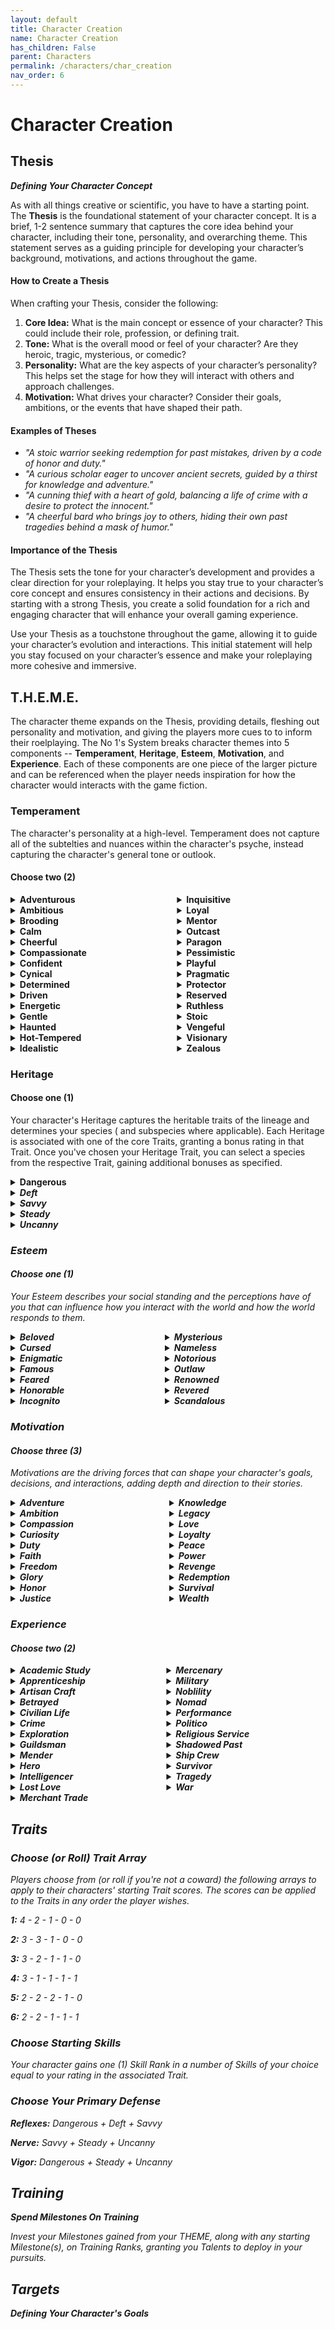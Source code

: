 ```yaml
---
layout: default
title: Character Creation
name: Character Creation
has_children: False
parent: Characters
permalink: /characters/char_creation
nav_order: 6
---
```


# Character Creation

## Thesis
***Defining Your Character Concept***

As with all things creative or scientific, you have to have a starting point. The **Thesis** is the foundational statement of your character concept. It is a brief, 1-2 sentence summary that captures the core idea behind your character, including their tone, personality, and overarching theme. This statement serves as a guiding principle for developing your character’s background, motivations, and actions throughout the game.

#### How to Create a Thesis

When crafting your Thesis, consider the following:

1. **Core Idea:** What is the main concept or essence of your character? This could include their role, profession, or defining trait.
2. **Tone:** What is the overall mood or feel of your character? Are they heroic, tragic, mysterious, or comedic?
3. **Personality:** What are the key aspects of your character’s personality? This helps set the stage for how they will interact with others and approach challenges.
4. **Motivation:** What drives your character? Consider their goals, ambitions, or the events that have shaped their path.

#### Examples of Theses

- *"A stoic warrior seeking redemption for past mistakes, driven by a code of honor and duty."*
- *"A curious scholar eager to uncover ancient secrets, guided by a thirst for knowledge and adventure."*
- *"A cunning thief with a heart of gold, balancing a life of crime with a desire to protect the innocent."*
- *"A cheerful bard who brings joy to others, hiding their own past tragedies behind a mask of humor."*

#### Importance of the Thesis

The Thesis sets the tone for your character’s development and provides a clear direction for your roleplaying. It helps you stay true to your character’s core concept and ensures consistency in their actions and decisions. By starting with a strong Thesis, you create a solid foundation for a rich and engaging character that will enhance your overall gaming experience.

Use your Thesis as a touchstone throughout the game, allowing it to guide your character’s evolution and interactions. This initial statement will help you stay focused on your character’s essence and make your roleplaying more cohesive and immersive.

## T.H.E.M.E.

The character theme expands on the Thesis, providing details, fleshing out personality and motivation, and giving the players more cues to to inform their roelplaying.  The No 1's System breaks character themes into 5 components -- **Temperament**, **Heritage**, **Esteem**, **Motivation**, and **Experience**.  Each of these components are one piece of the larger picture and can be referenced when the player needs inspiration for how the character would interacts with the game fiction.

### Temperament
The character's personality at a high-level.  Temperament does not capture all of the subtelties and nuances within the character's psyche, instead capturing the character's general tone or outlook.

#### Choose two (2)

<div class='row'>
<div class='column'>

<details>
<summary>
<strong>Adventurous</strong>
</summary>
<p>You crave excitement and new experiences, always seeking out the next adventure. Your adventurous spirit makes you bold and courageous, but it can also lead you into risky situations or make you restless.</p>
</details>

<details>
<summary>
<strong>Ambitious</strong>
</summary>
<p>You have a strong desire to succeed and achieve greatness. Your ambition drives you to constantly strive for improvement and excellence, but it can also lead to ruthless behavior or burnout.</p>
</details>

<details>
<summary>
<strong>Brooding</strong>
</summary>
<p>You are introspective and often lost in thought, with a tendency to focus on the darker aspects of life. Your brooding nature gives you depth and insight, but it can also make you seem moody or pessimistic.</p>
</details>

<details>
<summary>
<strong>Calm</strong>
</summary>
<p>You maintain a serene and composed demeanor, even in the face of adversity. Your calmness helps you think clearly and make rational decisions, earning you the trust and respect of others. However, your detachment can sometimes make you seem aloof or indifferent.</p>
</details>

<details>
<summary>
<strong>Cheerful</strong>
</summary>
<p>You have an optimistic and sunny disposition, always looking for the bright side of any situation. Your cheerfulness lifts the spirits of those around you, but some might find your relentless positivity naive or unrealistic.</p>
</details>

<details>
<summary>
<strong>Compassionate</strong>
</summary>
<p>You are deeply empathetic and caring, always seeking to help and support others. Your compassion makes you a beloved figure, but it can also lead you to neglect your own needs or be taken advantage of by others.</p>
</details>

<details>
<summary>
<strong>Confident</strong>
</summary>
<p>You have a strong belief in your abilities and judgments, always carrying yourself with assurance. Your confidence inspires others and helps you take decisive action, but it can also come off as arrogance.</p>
</details>

<details>
<summary>
<strong>Cynical</strong>
</summary>
<p>You have a skeptical and distrustful view of the world, always questioning others' motives. Your cynicism makes you shrewd and hard to deceive, but it can also make you seem jaded or negative.
Having seen the darker side of life, you no longer believe in the inherent goodness of people or institutions. Your cynicism makes you skeptical of others' motives and cautious in your actions. You rely on your sharp wit and keen perception to navigate through deceit and corruption.</p>
</details>

<details>
<summary>
<strong>Determined</strong>
</summary>
<p>You are resolute and unwavering in your goals, never giving up until you achieve what you set out to do. Your determination is inspiring, but your single-mindedness can sometimes make you inflexible or stubborn.</p>
</details>

<details>
<summary>
<strong>Driven</strong>
</summary>
<p>There is a particular goal or ambition that drives you relentlessly. Whether it's becoming the best at your craft, uncovering a great truth, or achieving power, this drive defines your actions. It gives you purpose and direction, but can also lead to obsession and burnout.</p>
</details>

<details>
<summary>
<strong>Energetic</strong>
</summary>
<p>You are full of life and vitality, always ready to take action and tackle challenges head-on. Your enthusiasm and drive inspire those around you, but your high energy can sometimes come off as impulsive or overwhelming.</p>
</details>

<details>
<summary>
<strong>Gentle</strong>
</summary>
<p>You are kind-hearted and mild-mannered, always treating others with kindness and respect. Your gentle nature makes you a calming presence, but it can also make you seem weak or easily taken advantage of.</p>
</details>

<details>
<summary>
<strong>Haunted</strong>
</summary>
<p>You are haunted by a past mistake that led to the suffering or death of innocents. This ghost from your past drives you to seek redemption, striving to right the wrongs and protect the innocent at all costs, even if it means putting yourself in harm's way.</p>
</details>

<details>
<summary>
<strong>Hot-Tempered</strong>
</summary>
<p>You are quick to anger and have a fiery personality. Your passion and intensity can be motivating and compelling, but your temper can lead to conflicts and rash decisions.</p>
</details>

<details>
<summary>
<strong>Idealistic</strong>
</summary>
<p>You hold an unwavering belief in a set of ideals or a vision for a better world. This idealism drives you to make sacrifices and take risks to bring about positive change, but it can also make you inflexible or disappointed by reality. While some see you as a beacon of hope, others might view you as naive or impractical.</p>
</details>

</div>
<div class='column'>

<details>
<summary>
<strong>Inquisitive</strong>
</summary>
<p>You are naturally curious and always seeking to learn more about the world around you. Your inquisitive nature drives you to explore and discover, but it can also make you nosy or distractible.</p>
</details>

<details>
<summary>
<strong>Loyal</strong>
</summary>
<p>You are fiercely devoted to your friends, family, and causes. Your loyalty makes you a trusted ally and dependable companion, but it can also blind you to others' faults or make you inflexible.</p>
</details>

<details>
<summary>
<strong>Mentor</strong>
</summary>
<p>You have a wealth of knowledge and experience, and you feel a strong duty to pass it on to others. This mentor role shapes your interactions, as you seek to guide and teach those around you. You are patient and wise, but can sometimes come across as overbearing or controlling.</p>
</details>

<details>
<summary>
<strong>Outcast</strong>
</summary>
<p>For reasons beyond your control, you were cast out from your community or family. This experience has made you resilient and self-reliant, but also wary of forming close ties. You constantly seek to prove your worth and find a place where you truly belong.</p>
</details>

<details>
<summary>
<strong>Paragon</strong>
</summary>
<p>You strive to live by a strict code of ethics or morality, seeking to be an exemplar of virtue. This pursuit of perfection influences your every decision and action. While others admire your integrity, they may also find you rigid or uncompromising.</p>
</details>

<details>
<summary>
<strong>Pessimistic</strong>
</summary>
<p>You tend to expect the worst and prepare for negative outcomes. Your pessimism makes you cautious and prepared for adversity, but it can also dampen morale and make you seem defeatist.</p>
</details>

<details>
<summary>
<strong>Playful</strong>
</summary>
<p>You have a lighthearted and mischievous nature, always looking for fun and humor in life. Your playful attitude makes you charming and entertaining, but some might find you frivolous or unreliable.</p>
</details>

<details>
<summary>
<strong>Pragmatic</strong>
</summary>
<p>You have a practical and realistic approach to life, always looking for the most efficient solutions. Your pragmatism makes you reliable and effective, but it can also make you seem cold or unfeeling.</p>
</details>

<details>
<summary>
<strong>Protector</strong>
</summary>
<p>You have a strong instinct to protect those who are weaker or in need. This protective nature often puts you in harm's way, as you are willing to sacrifice your own safety for the well-being of others. You are seen as a guardian and a champion by those you help.</p>
</details>

<details>
<summary>
<strong>Reserved</strong>
</summary>
<p>You are quiet and introspective, preferring to observe and reflect rather than speak out. Your reserved nature makes you a good listener and thoughtful companion, but it can also make you seem distant or unapproachable.</p>
</details>

<details>
<summary>
<strong>Ruthless</strong>
</summary>
<p>You hold fast to one basic rule: get the job done. You've been called cold, calculating, and brutal. Your reputation for ruthless efficiency makes your fellows wary of you. But when failure is not an option, leaders go to you first.</p>
</details>

<details>
<summary>
<strong>Stoic</strong>
</summary>
<p>You possess a steady and unflappable nature, enduring hardships without complaint. Your stoic attitude makes you a reliable figure in crises, but it can also make you seem distant or emotionally unavailable.</p>
</details>

<details>
<summary>
<strong>Vengeful</strong>
</summary>
<p>Someone or something wronged you deeply in the past, and now your life is driven by a desire for vengeance. This burning need for retribution influences your every decision, often leading you down dark and dangerous paths. You will not rest until justice, or your version of it, is served.</p>
</details>

<details>
<summary>
<strong>Visionary</strong>
</summary>
<p>You have a unique and far-reaching vision that sets you apart from others. This vision drives you to pursue goals that others might find impossible or impractical. Your innovative thinking and determination can lead to great achievements, but also to isolation and misunderstanding.</p>
</details>

<details>
<summary>
<strong>Zealous</strong>
</summary>
<p>You are fiercely devoted to a particular cause, religion, or ideology. This zealotry drives your actions and decisions, often leading you to extremes that others might shy away from. Your passion can inspire and rally others, but it can also make you inflexible and intolerant of differing views.</p>
</details>

</div>
</div>

### Heritage

#### Choose one (1)
Your character's Heritage captures the heritable traits of the lineage and determines your species ( and subspecies where applicable).  Each Heritage is associated with one of the core Traits, granting a bonus rating in that Trait.  Once you've chosen your Heritage Trait, you can select a species from the respective Trait, gaining additional bonuses as specified.

<details>
    <summary>
        <strong>Dangerous</strong>
    </summary>
    <p>Gain +1 rating in the <em>Dangerous</em> Trait, then choose a Species.</p>
    <p><em><strong>Species:</strong></em>
        <div style="background-color: #37344f50; margin: 10px; padding: 5px;">
            <strong>Aviar <em>(Birdfolk)</em> &mdash; </strong>
            <br><em>You are known for your keen vision, agility, and aerial prowess. Your people serve as messengers, scouts, and aerial warriors.  Aviar communities are found in high places, such as mountains and tall trees, maintaining a strong connection to the sky and nature.</em></p>
            <p>Gain +1 Skill Rank in Perceive.  You gain the ability to *Fly* keyword.</p>
        </div>
        <div style="background-color: #37344f50; margin: 10px; padding: 5px;">
            <strong>Devilspawn &mdash; </strong>
            <br><em>Generations of persecution have left your people scattered and few.  Most people distrust your infernal heritage. Gnomes and dwarves might greet you with violence.</em></p>
            <p><strong>Choose one (1):</strong> Gain +1 Skill Rank in Bellor, Deceive, Destroy, Inferno, Lead, Mori, or Persuade.</p>
        </div>
        <div style="background-color: #37344f50; margin: 10px; padding: 5px;">
            <strong>Dwarf &mdash; </strong>
            <p><em>You seek the glory and fortune stolen from your forebearers.  Many will assume your motives are only for profit.  Humans will expect you are looking for a fight.</em></p>
            <p><strong>Choose one (1):</strong> Gain +1 Skill Rank in Caft, Endure, History, Insight, Grapple, or Strike.</p>
        </div>
        <div style="background-color: #37344f50; margin: 10px; padding: 5px;">
            <strong>Elf &mdash; </strong>
            <p><em>You travel across lands previously ruled by your race’s once great empire, now shattered by civil war.  You will often be denigrated as slaver and warmonger by other folk.</em></p>
            <br><em>Dangerous Subspecies</em>:
            <div style='background-color: #2d2a3b50;'>
                <strong>Sereg-ar <em>(Blood Elf)</em></strong>
                <br><em>Blood Elves, or Sereg-ar, commune with ancient spirits, practice forbidden blood rites, and are rumored to revel in savaging of other mortalkin.  They mostly dwell now in arcane fortresses deep in the jungles of Xos.</em>
                <p><strong>Choose one (1):</strong> Gain +1 Skill Rank in Cosmology, Sangui, Shoot, Stealth, Strike, Survival, Tumble, or Plaga.</p>
            </div>
            <div height=3px></div>
            <div style='background-color: #2d2a3b50;'>
                <strong>Irun-ar <em>(Dune Elf)</em></strong>
                <br><em>Dune Elves, the Irun-ar, possess an unmatched endurance and adaptability in harsh desert environments and use sand, wind and fire to their advantage.  Those Irun-ar still loyal to elven nobility serve Pharaoh Anok Sabé of Kemreit, who rules over the desert kingdom eternally.</em><>
                <p><strong>Choose one (1):</strong> Gain +1 Skill Rank in Endure, Inferno, Martial Arts, Shoot, Strike, Survival, or Resist.</p>
            </div>
            <div height=3px></div>
            <div style='background-color: #2d2a3b50;'>
                <strong>Ithindi <em>(Grey Elf)</em></strong>
                <br><em>Grey Elves, the Ithindi, are unparalleled in combat among the elves.  They served as the elven empire’s right hand for generations and revel in the throes of martial conflict.  Disavowing the empire, the Ithindi serve as sellswords across Aerdth and often seek battle against other elves.</em</p>
                <p><strong>Choose one (1):</strong> Gain +1 Skill Rank in Exert, Intimidate, Shoot, Stealth, Strike, or Tactics.</em></p>
            </div>
            <div height=3px></div>
            <div style='background-color: #2d2a3b50;'>
                <strong>Hravani <em>(Wild Elf)</em></strong>
                <br><em>Hravani, known as Wild Elves, are fierce and unconquerable, attuned with the untamed spirits of the wilderness. They are brutal protectors of the habitats they call home and embrace the primal aspects of life.</em></p>
                <p><strong>Choose one (1):</strong> Gain +1 Skill Rank in Exert, Intimidate, Shoot, Stealth, Strike, Survival, or Perceive.</p>
            </div>
        </div>
        <div style="background-color: #37344f50; margin: 10px; padding: 5px;">
            <strong>Felinar <em>(Catfolk)</em> &mdash; </strong>
            <p><em>The Felinar are a proud and diverse species of cat-like humanoids, known for their agility, strength, and keen senses. They are divided into various subspecies, each with distinct characteristics and cultural traits.
            <br><em>Dangerous Subspecies</em>:
            <div style='background-color: #2d2a3b50;'>
                <strong>Leino</strong>
                <br><em>Lion men and women, known for their wisdom and warrior spirit.</em></p>
                <p><strong>Choose one (1):</strong> Gain +1 Skill Rank in Endure, Insight, Intimidate, Lead, Strike, or Tactics.</p>
            </div>
            <div height=3px></div>
            <div style='background-color: #2d2a3b50;'>
                <strong>Tigon</strong>
                <br><em>Tiger warriors and hunters, fierce and savage in battle.</em></p>
                <p><strong>Choose one (1):</strong> Gain +1 Skill Rank in Exert, Shoot, Stealth, Strike, Tactics, or Tumble.</p>
            </div>
        </div>
        <div style="background-color: #37344f50; margin: 10px; padding: 5px;">
            <strong>Human &mdash; </strong>
            <p><em>Your people are more versatile and adaptable than any other species.  Other folk look to you to combat the growing chaos, but the strength of the humans is faltering in this late age.
            <p>Gain +1 rating in one other Trait of your choice.</p>
        </div>
        <div style="background-color: #37344f50; margin: 10px; padding: 5px;">
            <strong>Jätti &mdash; </strong>
            <p><em>Towering over most other humanoid races, you possess the immense strength and resilience of your giant ancestors, coupled with the adaptability and ingenuity of your human heritage.
            <p><strong>Choose one (1):</strong> Gain +1 Skill Rank in Composure, Endure, Exert, Focus, Grapple, Strike, or Tellus.</p>
        </div>
        <div style="background-color: #37344f50; margin: 10px; padding: 5px;">
            <strong>Orc &mdash; </strong>
            <p><em>Your kind are fierce and resilient known for their strength, combat prowess, and tribal cultures. You value honor and bravery, often living in close-knit clans that emphasize warrior traditions and survival in harsh environments.
            <p><strong>Choose one (1):</strong> Gain +1 Skill Rank in Destroy, Exert, Grapple, Navigate, Strike, Survival, or Tactics.</p>
        </div>
        <div style="background-color: #37344f50; margin: 10px; padding: 5px;">
            <strong>Quarry-Breed <em>(Half-orc)</em>&mdash; </strong>
            <p><em>Bred by the Elves to be hunted for sport, your people are feared for their brutal nature.  Other species will avoid and not understand you.  Elves will despise you.
            <p>Gain +1 Skill Rank in Exert, Perceive, Strike, or Survival.  When you Strike a target in melee combat, add +1d4 Bonus Hits to the result set.</p>
        </div>
    </p>
</details>

<details>
    <summary>
        <strong>Deft</strong>
    </summary>
    <p>Gain +1 rating in the <em>Deft</em> Trait.</p>
        <p><em><strong>Species:</strong></em>
        <div style="background-color: #37344f50; margin: 10px; padding: 5px;">
            <strong>Dragonkin &mdash; </strong>
            <p><em>Fierce scaled creatures created by the ancient dragon tyrants.  You will be met with suspicion and hostility for your ancestor’s allegiance.</em></p>
            <p><strong>Choose one (1):</strong> Gain +1 Skill Rank in Bellor, Deceive, Destroy, Inferno, Lead, Mori, or Persuade.</p>
        </div>
        <div style="background-color: #37344f50; margin: 10px; padding: 5px;">
            <strong>Dwarf &mdash; </strong>
            <p><em>You seek the glory and fortune stolen from your forebearers.  Many will assume your motives are only for profit.  Humans will expect you are looking for a fight.</em></p>
            <p><strong>Choose one (1):</strong> Gain +1 Skill Rank in Caft, Endure, History, Insight, Grapple, or Strike.</p>
        </div>
        <div style="background-color: #37344f50; margin: 10px; padding: 5px;">
            <strong>Elf &mdash; </strong>
            <p><em>You travel across lands previously ruled by your race’s once great empire, now shattered by civil war.  You will often be denigrated as slaver and warmonger by other folk.</em></p>
            <br><em>Deft Subspecies</em>:
            <div style='background-color: #2d2a3b50;'>
                    <strong>Nhul-ar <em>(Dark Elf)</em></strong>
                <br><em>Dark Elves, the Nhul-ar, dwell in the shadows under the surface world, embracing the enigmatic nature of darkness. Skilled infiltrators and stealthy assassins, they value secrecy and autonomy, often seeking to protect their kind from the world above.
                    <p><strong>Choose one (1):</strong> Gain +1 Skill Rank in Deceive, Legerdemain, Mori, Nox, Shoot, Stealth, Strike, or Perceive.</p>
            </div>
            <div height=3px></div>
            <div style='background-color: #2d2a3b50;'>
                    <strong>Dwin-ar <em>(Frost Elf)</em></strong>
                <br><em>Frost Elves, or Dwin-ar, are spies and arcanists, acting historically as assassins and infiltrators for the elven empire.  Not seen in great numbers since before the Corruptor’s war, the Dwin-ari forged their frozen realm of Kor behind the impenetrable Hoarfrost Veil.
                    <p><strong>Choose one (1):</strong> Gain +1 Skill Rank in Deceive, Insight, Mori, Rime, Shoot, Stealth, or Strike.</p>
            </div>
            <div height=3px></div>
            <div style='background-color: #2d2a3b50;'>
                    <strong>Vallinde <em>(High Elf)</em></strong>
                <br><em>The Vallinde, also known as High Elves, are the noble and regal leaders of elven society. They excel in  harnessing the power of light and celestial energies. With a deep reverence for their ancient heritage, they hold the mantle of leadership and wisdom, guiding the other subraces in times of need.
                    <p><strong>Choose one (1):</strong> Gain +1 Skill Rank in Aether, Composure, Cosmology, History, Insight, Intuit, Lead, Lux, Ordi, Persuade, Shoot, Strike, or Tactics.</p>
            </div>
            <div height=3px></div>
            <div style='background-color: #2d2a3b50;'>
                    <strong>Ranor <em>(Moon Elf)</em></strong>
                <br><em>Moon Elves, the Ranor, hold mastery over the Nights Form, gaining power from hidden lore and mysteries of the encroaching night.  With an affinity for magic and mysticism, they are skilled enchanters and guardians of ancient moonlit secrets. Their elegant beauty and enchanting aura make them renowned diplomats and scholars.
                    <p><strong>Choose one (1):</strong> Gain +1 Skill Rank in Aether, Bellor, Composure, Cosmology, Craft, Deceive, Insight, Lead, Lux, Research, Shoot, Strike, or Tactics.</p>
            </div>
            <div height=3px></div>
            <div style='background-color: #2d2a3b50;'>
                    <strong>Vey-ar <em>(Sea Elf)</em></strong>
                <br><em>Sea Elves, the Vey-ar, hare gifted with the ability to breathe underwater and command the tides. They are skilled navigators and explorers of the vast oceans, though most of their number were lost searching for uncharted shores beyond the horizons of Aerdth.
                    <p><strong>Choose one (1):</strong> Gain +1 Skill Rank in Exert, History, Navigate, Operate, Strike, Survival, Tactics, or Torrent.</p>
            </div>
            <div height=3px></div>
            <div style='background-color: #2d2a3b50;'>
                    <strong>Telun-ar <em>(Sky Elf)</em></strong>
                <p>Sky Elves, or Telun-ar, are agile and graceful beings, riding the winds and navigating the skies with ease. Their connection to the air makes them skilled aerial warriors and explorers of the boundless sky.  They are mostly extinct in the modern age, having died in the conquest of Kviol and the quest to extinguish the Flame of Affliction.
                    <p><strong>Choose one (1):</strong> Gain +1 Skill Rank in Bellor, Insight, Operate, Ordi, Perceive, Shoot, Stealth, Strike, Squall, Survival, or Tempest.</p>
            </div>
            <div height=3px></div>
            <div style='background-color: #2d2a3b50;'>
                    <strong>Erynor <em>(Wood Elf)</em></strong>
                <br><em>Erynor, the Wood Elves, are deeply attuned to the natural world. They live harmoniously within lush woodlands, where their keen senses and agility make them exceptional hunters and guardians of nature. Their bond with the wilderness is strong, and they revere the spirits of the forest.
                    <p><strong>Choose one (1):</strong> Gain +1 Skill Rank in Intimidate, Perceive, Phylla, Shoot, Stealth, Strike, Survival, Tellus, or Tumble.</p>
            </div>
        </div>
        <div style="background-color: #37344f50; margin: 10px; padding: 5px;">
            <strong>Felinar <em>(Catfolk)</em> &mdash; </strong>
            <p><em>The Felinar are a proud and diverse species of cat-like humanoids, known for their agility, strength, and keen senses. They are divided into various subspecies, each with distinct characteristics and cultural traits.</em></p>
            <br><em>Dangerous Subspecies</em>:
            <div style='background-color: #2d2a3b50;'>
                        <strong>Tigon</strong>
                        <br><em>Tiger warriors and hunters, fierce and savage in battle.</em></p>
                        <p><strong>Choose one (1):</strong> Gain +1 Skill Rank in Exert, Shoot, Stealth, Strike, Tactics, or Tumble.</p>
            </div>
            <div height=3px></div>
            <div style='background-color: #2d2a3b50;'>
                        <strong>Lynari</strong>
                        <br><em>A mix of puma, panther, jaguar, and leopard traits, agile and stealthy.</em></p>
                        <p><strong>Choose one (1):</strong> Gain +1 Skill Rank in Deceive, Legerdemain, Martial Arts, Perceive, Shoot, Stealth, Strike, Throw, or Tumble.</p>
            </div>
        </div>
        <div style="background-color: #37344f50; margin: 10px; padding: 5px;">
            <strong>Goblin &mdash; </strong>
            <p><em>Known for you ingenuity and resourcefulness, Goblins excel in tinkering and trade, and often more ilicit activities.</em></p>
            <p><strong>Choose one (1):</strong> Gain +1 Skill Rank in Craft, Deceive, Implements, Legerdemain, Shoot, or Stealth.</p>
        </div>
        <div style="background-color: #37344f50; margin: 10px; padding: 5px;">
            <strong>Gnome &mdash; </strong>
            <p><em>A history of near extinction has nurtured a desire to live life to the fullest.  Your curiosity and daring nature often make other folk wary of your motives.</em></p>
            <p><strong>Choose one (1):</strong> Gain +1 Skill Rank in Analyze, Cosmology, Craft, Implements, Legerdemain, Mentis, Research, or Shoot.</p>
        </div>
        <div style="background-color: #37344f50; margin: 10px; padding: 5px;">
            <strong>Half-elf &mdash; </strong>
            <p><em>You are the offspring of elves and humans, living in the margins of both societies.  You possess a unique blend of traits from both parent races, often inheriting the grace and longevity of elves combined with the resilience and versatility of humans.  Humans will assume you are an elf spy, while elves will think of you as a bastard.</em></p>
            <p><strong>Choose one (1):</strong> Gain +1 Skill Rank in Current Events, Focus, Perceive, Persuade, Shoot, Stealth, Strike, Tactics, or Tumble.</p>
        </div>
        <div style="background-color: #37344f50; margin: 10px; padding: 5px;">
            <strong>Human &mdash; </strong>
            <p><em>Your people are more versatile and adaptable than any other species.  Other folk look to you to combat the growing chaos, but the strength of the humans is faltering in this late age.
            <p>Gain +1 rating in one other Trait of your choice.</p>
        </div>
        <div style="background-color: #37344f50; margin: 10px; padding: 5px;">
            <strong>Halfling &mdash; </strong>
            <p><em>You are stout hearted and jovial.  Most people do not take as seriously as you might deserve, and sometimes that works out in your favor.</em></p>
        </div>
        <div style="background-color: #37344f50; margin: 10px; padding: 5px;">
            <strong>Skiv <em>(Ratfolk)</em> &mdash; </strong>
            <p><em>You are cunning and resourceful, known for your ability to thrive in any environment.  Your kind make excellent spies, thieves, and survivalists.</em></p>
            <p><strong>Choose one (1):</strong> Gain +1 Skill Rank in Deceive, Legerdemain, Luck, Perceive, Plaga, or Stealth.</p>
        </div>
    </p>
</details>

<details>
    <summary>
        <strong>Savvy</strong>
    </summary>
    <p>Gain +1 rating in the <em>Savvy</em> Trait.</p>
    <p><em><strong>Species:</strong></em>
        <div style="background-color: #37344f50; margin: 10px; padding: 5px;">
            <strong>Aviar <em>(Birdfolk)</em> &mdash; </strong>
            <p><em>You are known for your keen vision, agility, and aerial prowess. Your people serve as messengers, scouts, and aerial warriors.  Aviar communities are found in high places, such as mountains and tall trees, maintaining a strong connection to the sky and nature.</em></p>
            <p>Gain +1 Skill Rank in Perceive.  You gain the ability to *Fly*, which allows you to Shift to Move Out of Your Current Zone vertically.</p>
        </div>
        <div style="background-color: #37344f50; margin: 10px; padding: 5px;">
            <strong>Devilspawn &mdash; </strong>
            <p><em>Generations of persecution have left your people scattered and few.  Most people distrust your infernal heritage. Gnomes and dwarves might greet you with violence.</em></p>
            <p><strong>Choose one (1):</strong> Gain +1 Skill Rank in Bellor, Deceive, Destroy, Inferno, Lead, Mori, or Persuade.</p>
        </div>
        <div style="background-color: #37344f50; margin: 10px; padding: 5px;">
            <strong>Dwarf &mdash; </strong>
            <p><em>You seek the glory and fortune stolen from your forebearers.  Many will assume your motives are only for profit.  Humans will expect you are looking for a fight.</em></p>
            <p><strong>Choose one (1):</strong> Gain +1 Skill Rank in Caft, Endure, History, Insight, Grapple, or Strike.</p>
        </div>
        <div style="background-color: #37344f50; margin: 10px; padding: 5px;">
            <strong>Elf &mdash; </strong>
            <p><em>You travel across lands previously ruled by your race’s once great empire, now shattered by civil war.  You will often be denigrated as slaver and warmonger by other folk.</em></p>
            <br><em>Savvy Subspecies</em>:
            <div style='background-color: #2d2a3b50;'>
                    <strong>Nhul-ar <em>(Dark Elf)</em></strong>
                <br><em>Dark Elves, the Nhul-ar, dwell in the shadows under the surface world, embracing the enigmatic nature of darkness. Skilled infiltrators and stealthy assassins, they value secrecy and autonomy, often seeking to protect their kind from the world above.
                    <p><strong>Choose one (1):</strong> Gain +1 Skill Rank in Deceive, Legerdemain, Mori, Nox, Shoot, Stealth, Strike, or Perceive.</p>
            </div>
            <div height=3px></div>
            <div style='background-color: #2d2a3b50;'>
                    <strong>Dwin-ar <em>(Frost Elf)</em></strong>
                <br><em>Frost Elves, or Dwin-ar, are spies and arcanists, acting historically as assassins and infiltrators for the elven empire.  Not seen in great numbers since before the Corruptor’s war, the Dwin-ari forged their frozen realm of Kor behind the impenetrable Hoarfrost Veil.
                    <p><strong>Choose one (1):</strong> Gain +1 Skill Rank in Deceive, Insight, Mori, Rime, Shoot, Stealth, or Strike.</p>
            </div>
            <div height=3px></div>
            <div style='background-color: #2d2a3b50;'>
                    <strong>Vallinde <em>(High Elf)</em></strong>
                <br><em>The Vallinde, also known as High Elves, are the noble and regal leaders of elven society. They excel in mastery of Dawns and Stars, harnessing the power of light and celestial energies. With a deep reverence for their ancient heritage, they hold the mantle of leadership and wisdom, guiding the other subraces in times of need.
                    <p><strong>Choose one (1):</strong> Gain +1 Skill Rank in Aether, Composure, Cosmology, History, Insight, Intuit, Lead, Lux, Ordi, Persuade, Shoot, Strike, or Tactics.</p>
            </div>
            <div height=3px></div>
            <div style='background-color: #2d2a3b50;'>
                    <strong>Ranor <em>(Moon Elf)</em></strong>
                <br><em>Moon Elves, the Ranor, gain power from hidden lore and mysteries of the encroaching night.  With an affinity for magic and mysticism, they are skilled enchanters and guardians of ancient moonlit secrets. Their elegant beauty and enchanting aura make them renowned diplomats and scholars.
                    <p><strong>Choose one (1):</strong> Gain +1 Skill Rank in Aether, Bellor, Composure, Cosmology, Craft, Deceive, Insight, Lead, Lux, Research, Shoot, Strike, or Tactics.</p>
            </div>
            <div height=3px></div>
            <div style='background-color: #2d2a3b50;'>
                    <strong>Oror <em>(Sun Elf)</em></strong>
                <br><em>Sun Elves, or Oror, are radiant beings adept at manipulating solar energies and have a profound connection to the light of Aedrth’s suns. Known for their intellectual pursuits and artistic finesse, they are keepers of ancient knowledge and custodians of their rich cultural heritage.
                    <p><strong>Choose one (1):</strong> Gain +1 Skill Rank in Bellor, Cosmology, Deceive, Destroy, Inferno, Lux, Lead, Perceive, or Persuade.</p>
            </div>
            <div height=3px></div>
            <div style='background-color: #2d2a3b50;'>
                    <strong>Ehelnor <em>(Star Elf)</em></strong>
                <br><em>Star Elves, the Ehelnor, possess an innate connection to the Cosm, using celestial energies to peer into the mysteries of distant stars. With a keen sense of destiny, they often serve as prophets, guiding their people with visions of the future.  They largely reside in the plane of Sideria and are rarely seen within the material plane of Aerdth.
                    <p><strong>Choose one (1):</strong> Gain +1 Skill Rank in Bellor, Deceive, Destroy, Inferno, Lead, Mori, or Persuade.</p>
            </div>
            <div height=3px></div>
            <div style='background-color: #2d2a3b50;'>
                    <strong>Telun-ar <em>(Sky Elf)</em></strong>
                <p>Sky Elves, or Telun-ar, are agile and graceful beings, riding the winds and navigating the skies with ease. Their connection to the air makes them skilled aerial warriors and explorers of the boundless sky.  They are mostly extinct in the modern age, having died in the conquest of Kviol and the quest to extinguish the Flame of Affliction.
                    <p><strong>Choose one (1):</strong> Gain +1 Skill Rank in Bellor, Insight, Operate, Ordi, Perceive, Shoot, Stealth, Strike, Squall, Survival, or Tempest.</p>
            </div>
        </div>
        <div style="background-color: #37344f50; margin: 10px; padding: 5px;">
            <strong>Goblin &mdash; </strong>
            <p><em>Known for you ingenuity and resourcefulness, Goblins excel in tinkering and trade, and often more ilicit activities.</em></p>
            <p><strong>Choose one (1):</strong> Gain +1 Skill Rank in Craft, Deceive, Implements, Legerdemain, Shoot, or Stealth.</p>
        </div>
        <div style="background-color: #37344f50; margin: 10px; padding: 5px;">
            <strong>Gnome &mdash; </strong>
            <p><em>A history of near extinction has nurtured a desire to live life to the fullest.  Your curiosity and daring nature often make other folk wary of your motives.</em></p>
            <p><strong>Choose one (1):</strong> Gain +1 Skill Rank in Analyze, Cosmology, Craft, Implements, Legerdemain, Mentis, Research, or Shoot.</p>
        </div>
        <div style="background-color: #37344f50; margin: 10px; padding: 5px;">
            <strong>Half-elf &mdash; </strong>
            <p><em>You are the offspring of elves and humans, living in the margins of both societies.  You possess a unique blend of traits from both parent races, often inheriting the grace and longevity of elves combined with the resilience and versatility of humans.  Humans will assume you are an elf spy, while elves will think of you as a bastard.</em></p>
            <p><strong>Choose one (1):</strong> Gain +1 Skill Rank in Current Events, Focus, Perceive, Persuade, Shoot, Stealth, Strike, Tactics, or Tumble.</p>
        </div>
        <div style="background-color: #37344f50; margin: 10px; padding: 5px;">
            <strong>Human &mdash; </strong>
            <p><em>Your people are more versatile and adaptable than any other species.  Other folk look to you to combat the growing chaos, but the strength of the humans is faltering in this late age.
            <p>Gain +1 rating in one other Trait of your choice.</p>
        </div>
        <div style="background-color: #37344f50; margin: 10px; padding: 5px;">
            <strong>Serafaed &mdash; </strong>
            <p><em>You are born from the union of Seraf and humans, or through the divine blessings of celestial beings. You carry the ethereal beauty and grace of your celestial ancestry, coupled with the resilience and versatility of your mortal existence.</em></p>
            <p></p>
        </div>
    </p>
</details>

<details>
    <summary>
        <strong>Steady</strong>
    </summary>
    <p>Gain +1 rating in the <em>Steady</em> Trait.</p>
    <p><em><strong>Species:</strong></em>
        <div style="background-color: #37344f50; margin: 10px; padding: 5px;">
            <strong>Dwarf &mdash; </strong>
            <p><em>You seek the glory and fortune stolen from your forebearers.  Many will assume your motives are only for profit.  Humans will expect you are looking for a fight.</em></p>
            <p><strong>Choose one (1):</strong> Gain +1 Skill Rank in Caft, Endure, History, Insight, Grapple, or Strike.</p>
        </div>
        <div style="background-color: #37344f50; margin: 10px; padding: 5px;">
            <strong>Elf &mdash; </strong>
            <p><em>You travel across lands previously ruled by your race’s once great empire, now shattered by civil war.  You will often be denigrated as slaver and warmonger by other folk.</em></p>
            <br><em>Steady Subspecies</em>:
            <div style='background-color: #2d2a3b50;'>
            <strong>Vallinde <em>(High Elf)</em></strong>
            <br><em>The Vallinde, also known as High Elves, are the noble and regal leaders of elven society. They excel in mastery of Dawns and Stars, harnessing the power of light and celestial energies. With a deep reverence for their ancient heritage, they hold the mantle of leadership and wisdom, guiding the other subraces in times of need.
                <p><strong>Choose one (1):</strong> Gain +1 Skill Rank in Aether, Composure, Cosmology, History, Insight, Intuit, Lead, Lux, Ordi, Persuade, Shoot, Strike, or Tactics.</p>
            </div>
            <div height=3px></div>
            <div style='background-color: #2d2a3b50;'>
                <strong>Miurdan <em>(Mountain  Elf)</em></strong>
            <p>Mountain Elves, the Miurdan, have an affinity and influence over stone, soil, and metals. In their solitary mountain realms, they are adept builders and formidable warriors, forging great fortresses and using elemental powers to defend their territories.
                <p><strong>Choose one (1):</strong> Gain +1 Skill Rank in History, Insight, Lead, Ordi, Perceive, Research, Shoot, Strike, Survival, or Tellus.</p>
            </div>
            <div height=3px></div>
            <div style='background-color: #2d2a3b50;'>
                <strong>Vey-ar <em>(Sea Elf)</em></strong>
            <br><em>Sea Elves, the Vey-ar, hare gifted with the ability to breathe underwater and command the tides. They are skilled navigators and explorers of the vast oceans, though most of their number were lost searching for uncharted shores beyond the horizons of Aerdth.
                <p><strong>Choose one (1):</strong> Gain +1 Skill Rank in Exert, History, Navigate, Operate, Strike, Survival, Tactics, or Torrent.</p>
            </div>
            <div height=3px></div>
            <div style='background-color: #2d2a3b50;'>
                <strong>Telun-ar <em>(Sky Elf)</em></strong>
            <p>Sky Elves, or Telun-ar, are agile and graceful beings, riding the winds and navigating the skies with ease. Their connection to the air makes them skilled aerial warriors and explorers of the boundless sky.  They are mostly extinct in the modern age, having died in the conquest of Kviol and the quest to extinguish the Flame of Affliction.
                <p><strong>Choose one (1):</strong> Gain +1 Skill Rank in Bellor, Insight, Operate, Ordi, Perceive, Shoot, Stealth, Strike, Squall, Survival, or Tempest.</p>
            </div>
            <div height=3px></div>
            <div style='background-color: #2d2a3b50;'>
                <strong>Erynor <em>(Wood Elf)</em></strong>
            <br><em>Erynor, the Wood Elves, are deeply attuned to the natural world. They live harmoniously within lush woodlands, where their keen senses and agility make them exceptional hunters and guardians of nature. Their bond with the wilderness is strong, and they revere the spirits of the forest.
                <p><strong>Choose one (1):</strong> Gain +1 Skill Rank in Intimidate, Perceive, Phylla, Shoot, Stealth, Strike, Survival, Tellus, or Tumble.</p>
            </div>
        </div>
        <div style="background-color: #37344f50; margin: 10px; padding: 5px;">
            <strong>Felinar <em>(Catfolk)</em> &mdash; </strong>
            <p><em>The Felinar are a proud and diverse species of cat-like humanoids, known for their agility, strength, and keen senses. They are divided into various subspecies, each with distinct characteristics and cultural traits.</em></p>
            <br><em>Dangerous Subspecies</em>:
                <div style='background-color: #2d2a3b50;'>
                    <strong>Leino</strong>
                    <br><em>Lion men and women, known for their wisdom and warrior spirit.</em</p>
            </div>
        </div>
        <div style="background-color: #37344f50; margin: 10px; padding: 5px;">
            <strong>Human &mdash; </strong>
            <p><em>Your people are more versatile and adaptable than any other species.  Other folk look to you to combat the growing chaos, but the strength of the humans is faltering in this late age.
            <p>Gain +1 rating in one other Trait of your choice.</p>
        </div>
        <div style="background-color: #37344f50; margin: 10px; padding: 5px;">
            <strong>Jätti &mdash; </strong>
            <p><em>Towering over most other humanoid races, you possess the immense strength and resilience of your giant ancestors, coupled with the adaptability and ingenuity of your human heritage.
            <p><strong>Choose one (1):</strong> Gain +1 Skill Rank in Composure, Endure, Exert, Focus, Grapple, Strike, or Tellus.</p>
        </div>
    </p>
</details>

<details>
<summary>
<strong>Uncanny</strong>
</summary>
    <p>Gain +1 rating in the <em>Uncanny</em> Trait.</p>
    <p><em><strong>Species:</strong></em>
    <div style="background-color: #37344f50; margin: 10px; padding: 5px;">
        <strong>Devilspawn &mdash; </strong>
        <p><em>Generations of persecution have left your people scattered and few.  Most people distrust your infernal heritage. Gnomes and dwarves might greet you with violence.</em></p>
        <p><strong>Choose one (1):</strong> Gain +1 Skill Rank in Bellor, Deceive, Destroy, Inferno, Lead, Mori, or Persuade.</p>
    </div>
    <div style="background-color: #37344f50; margin: 10px; padding: 5px;">
        <strong>Elf &mdash; </strong>
        <p><em>You travel across lands previously ruled by your race’s once great empire, now shattered by civil war.  You will often be denigrated as slaver and warmonger by other folk.</em></p>
        <br><em>Uncanny Subspecies</em>:
            <div style='background-color: #2d2a3b50;'>
                <strong>Sereg-ar <em>(Blood Elf)</em></strong>
            <br><em>Blood Elves, or Sereg-ar, commune with ancient spirits, practice forbidden blood rites, and are rumored to revel in savaging of other mortalkin.  They mostly dwell now in arcane fortresses deep in the jungles of Xos.
                <p><strong>Choose one (1):</strong> Gain +1 Skill Rank in Cosmology, Sangui, Shoot, Stealth, Strike, Survival, Tumble, or Plaga.</p>
            </div>
            <div height=3px></div>
            <div style='background-color: #2d2a3b50;'>
                <strong>Nhul-ar <em>(Dark Elf)</em></strong>
            <br><em>Dark Elves, the Nhul-ar, dwell in the shadows under the surface world, embracing the enigmatic nature of darkness. Skilled infiltrators and stealthy assassins, they value secrecy and autonomy, often seeking to protect their kind from the world above.
                <p><strong>Choose one (1):</strong> Gain +1 Skill Rank in Deceive, Legerdemain, Mori, Nox, Shoot, Stealth, Strike, or Perceive.</p>
            </div>
            <div height=3px></div>
            <div style='background-color: #2d2a3b50;'>
                <strong>Ranor <em>(Moon Elf)</em></strong>
            <br><em>Moon Elves, the Ranor, hold mastery over the Nights Form, gaining power from hidden lore and mysteries of the encroaching night.  With an affinity for magic and mysticism, they are skilled enchanters and guardians of ancient moonlit secrets. Their elegant beauty and enchanting aura make them renowned diplomats and scholars.
                <p><strong>Choose one (1):</strong> Gain +1 Skill Rank in Aether, Bellor, Composure, Cosmology, Craft, Deceive, Insight, Lead, Lux, Research, Shoot, Strike, or Tactics.</p>
            </div>
            <div height=3px></div>
            <div style='background-color: #2d2a3b50;'>
                <strong>Oror <em>(Sun Elf)</em></strong>
            <br><em>Sun Elves, or Oror, are radiant beings adept at manipulating solar energies and have a profound connection to the light of Aedrth’s suns. Known for their intellectual pursuits and artistic finesse, they are keepers of ancient knowledge and custodians of their rich cultural heritage.
                <p><strong>Choose one (1):</strong> Gain +1 Skill Rank in Bellor, Cosmology, Deceive, Destroy, Inferno, Lux, Lead, Perceive, or Persuade.</p>
            </div>
            <div height=3px></div>
            <div style='background-color: #2d2a3b50;'>
                <strong>Sieluni  <em>(Soul Elf)</em></strong>
            <br><em>Soul Elves, or Sieluni, possess a deep connection to the spirits of the Cosm. They are dreamwalkers, able to traverse the realm of dreams and unlock hidden truths. They possess unique abilities to connect with the ethereal realm, often taking prolonged pilgrimages into the ghostly planes communing with the dead.  They serve as spiritual guides and are often healers, providing solace and wisdom to their kin.  Despite this powerful affinity, their connection to the spirit realms leaves them untrusted by most, even their elven kin.
                <p><strong>Choose one (1):</strong> Gain +1 Skill Rank in Compsure, Cosmology, History, Insight, Intuit, Luck, Mori, Nihil, Plaga, Tempor, or Vivus.</p>
        </div>
    </div>
    <div style="background-color: #37344f50; margin: 10px; padding: 5px;">
        <strong>Half-elf &mdash; </strong>
        <p><em>You are the offspring of elves and humans, living in the margins of both societies.  You possess a unique blend of traits from both parent races, often inheriting the grace and longevity of elves combined with the resilience and versatility of humans.  Humans will assume you are an elf spy, while elves will think of you as a bastard.</em></p>
        <p><strong>Choose one (1):</strong> Gain +1 Skill Rank in Current Events, Focus, Perceive, Persuade, Shoot, Stealth, Strike, Tactics, or Tumble.</p>
    </div>
    <div style="background-color: #37344f50; margin: 10px; padding: 5px;">
        <strong>Serafaed &mdash; </strong>
        <p><em>You are born from the union of Seraf and humans, or through the divine blessings of celestial beings. You carry the ethereal beauty and grace of your celestial ancestry, coupled with the resilience and versatility of your mortal existence.</em></p>
        <p></p>
    </div>
    </p>
</details>

### Esteem

#### Choose one (1)
Your Esteem describes your social standing and the perceptions have of you that can influence how you interact with the world and how the world responds to them.

<div class='row'>
<div class='column'>

<details>
<summary>
<strong>Beloved</strong>
</summary>
<p>You are adored by many for your kindness, generosity, and charm. People go out of their way to help and support you, viewing you with affection and loyalty. This beloved status can create a strong network of allies and supporters, but it also means you must maintain a likable persona.</p>
<p>Gain Favors 3 & Renown 1.</p>
</details>

<details>
<summary>
<strong>Cursed</strong>
</summary>
<p>You are believed to be cursed or ill-fated, with a reputation for bringing bad luck or misfortune wherever you go. People are cautious around you, and your presence can cause unease. This reputation can be a significant hindrance, but it might also give you a certain mystique.</p>
<p>Gain +1 Milestone.  Increase the Entropy by +5 at the start of each Waypoint.</p>
</details>

<details>
<summary>
<strong>Enigmatic</strong>
</summary>
<p>You are a mystery to most, with an aura of secrecy and the unknown surrounding you. People are intrigued by your presence and curious about your background. This enigmatic reputation can draw interest and speculation, but it might also lead to misunderstandings.</p>
<p>.</p>
</details>

<details>
<summary>
<strong>Famous</strong>
</summary>
<p>Your deeds and exploits are known far and wide. Whether through heroism, remarkable achievements, or simply being in the right place at the right time, your name is recognized by many. This fame can open doors and attract admirers, but it also brings scrutiny and high expectations.</p>
<p>Gain Enemies 1, Renown 2 & Wealth 3.</p>
</details>

<details>
<summary>
<strong>Feared</strong>
</summary>
<p>Your reputation strikes fear into the hearts of many. Whether through displays of power, brutal efficiency, or merciless actions, you command respect through intimidation. This fear can keep adversaries at bay, but it might also isolate you from potential allies.</p>
<p>Gain Enemies 2, Wealth 2 & Renown 2.</p>
</details>

<details>
<summary>
<strong>Honorable</strong>
</summary>
<p>You are known for your unwavering principles and honorable conduct. People trust and respect you for your integrity and ethical behavior. This honorable reputation can help you build strong alliances and gain respect, but it also means you must consistently uphold your values.</p>
<p>Gain Enemies 1, Wealth 1 & Renown 2.</p>
</details>

<details>
<summary>
<strong>Incognito</strong>
</summary>
<p>You actively maintain a hidden identity, concealing your true nature or past. This secretive approach lets you operate under the radar, gather information unnoticed, and protect yourself from those who might seek you out.</p>
<p>Gain Enemies 1 & Favors 3.</p>
</details>

</div>
<div class='column'>

<details>
<summary>
<strong>Mysterious</strong>
</summary>
<p>You are an enigma, shrouded in mystery and speculation. Few know your true background or intentions, making you an intriguing and unpredictable figure. This mysterious reputation can give you an edge in negotiations and encounters, but it also means others may be cautious around you.</p>
<p>Gain Gear 3 & Wealth 1.</p>
</details>

<details>
<summary>
<strong>Nameless</strong>
</summary>
<p>You are an unknown figure, blending into the crowd without drawing much attention. This anonymity allows you to move freely and act without preconceived notions from others, though it also means your achievements might go unnoticed.</p>
<p>Gain Gear 2 & Wealth 2.</p>
</details>

<details>
<summary>
<strong>Notorious</strong>
</summary>
<p>You are infamous for actions that have drawn significant attention, often for the wrong reasons. Whether due to criminal activities, ruthless behavior, or controversial decisions, your reputation precedes you, making people wary and authorities vigilant.</p>
<p>Gain Enemies 2 & Wealth 2.</p>
</details>

<details>
<summary>
<strong>Outlaw</strong>
</summary>
<p>You are recognized as a rebel or outlaw, living outside the bounds of conventional law and order. This reputation makes you a target for law enforcement but also a hero to those who resist authority. Your status as an outlaw can provide you with a network of fellow rebels and sympathizers.</p>
<p>Gain Enemies 3, Favors 2, & Renown 2.</p>
</details>

<details>
<summary>
<strong>Renowned</strong>
</summary>
<p>You are widely respected and admired for your expertise and accomplishments in a particular field. Your skills and knowledge are sought after, and your reputation precedes you in professional circles. This renown can open professional opportunities, but it also brings high expectations and competition.</p>
<p>Gain Renown 4.</p>
</details>

<details>
<summary>
<strong>Revered</strong>
</summary>
<p>You are held in high regard for your wisdom, kindness, and exemplary conduct. People seek your guidance and respect your opinions. This reverence can help you influence others and gain support, but it also places a burden of maintaining a high moral standard.</p>
<p>Gain Favors 3 & Renown 1.</p>
</details>

<details>
<summary>
<strong>Scandalous</strong>
</summary>
<p>Your name is synonymous with scandal and controversy. Whether through personal indiscretions, public failures, or shocking actions, your reputation has been marred by gossip and scandal. This notoriety can make social interactions challenging, but it can also make you a topic of interest.</p>
<p>Gain Enemies 2 & Wealth 2.</p>
</details>

</div>
</div>

### Motivation
#### Choose three (3)
Motivations are the driving forces that can shape your character's goals, decisions, and interactions, adding depth and direction to their stories.

<div class='row'>
<div class='column'>

<details>
<summary>
<strong>Adventure</strong>
</summary>
<p>The thrill of exploration and discovery is what drives you. This motivation leads you to seek out new experiences, travel to unknown places, and take on daring challenges, but it can also make you reckless or restless.</p>
<p>Gain +1 Milestone.</p>
</details>

<details>
<summary>
<strong>Ambition</strong>
</summary>
<p>You have a strong desire to achieve success and rise to a higher status. This motivation drives you to work hard, take risks, and pursue opportunities for advancement, but it can also make you competitive or ruthless.</p>
<p>Gain +1 Milestone.</p>
</details>

<details>
<summary>
<strong>Compassion</strong>
</summary>
<p>You are deeply motivated by a desire to help others and alleviate suffering. This drive leads you to acts of kindness and generosity, but it can also make you overextend yourself or neglect your own needs.</p>
<p>Gain +1 Milestone.</p>
</details>

<details>
<summary>
<strong>Curiosity</strong>
</summary>
<p>An insatiable curiosity motivates you to uncover secrets and learn the hidden truths of the world. This drive leads you to investigate mysteries and delve into the unknown, but it can also make you nosy or oblivious to dangers.</p>
<p>Gain +1 Milestone.</p>
</details>

<details>
<summary>
<strong>Duty</strong>
</summary>
<p>A strong sense of responsibility and duty motivates you to fulfill your obligations and serve a greater good. This drive makes you reliable and committed, but it can also make you self-sacrificing or burdened by expectations.</p>
<p>Gain +1 Milestone.</p>
</details>

<details>
<summary>
<strong>Faith</strong>
</summary>
<p>Your spiritual beliefs and religious convictions are your guiding force. This motivation drives you to follow your faith's teachings, seek spiritual growth, and fulfill religious duties, but it can also make you dogmatic or intolerant of other beliefs.</p>
<p>Gain +1 Milestone.</p>
</details>

<details>
<summary>
<strong>Freedom</strong>
</summary>
<p>You value personal liberty above all else and are motivated to break free from constraints and help others do the same. This motivation drives you to oppose tyranny and seek independence, but it can also make you rebellious or unwilling to compromise.</p>
<p>Gain +1 Milestone.</p>
</details>

<details>
<summary>
<strong>Glory</strong>
</summary>
<p>You seek recognition and fame for your deeds. This motivation pushes you to achieve great feats and earn a lasting legacy, but it can also make you vain or overly concerned with public opinion.</p>
<p>Gain +1 Milestone.</p>
</details>

<details>
<summary>
<strong>Honor</strong>
</summary>
<p>You are motivated by a personal code of ethics and a desire to uphold your honor. This drives you to act with integrity and courage, but it can also make you rigid or overly concerned with appearances.</p>
<p>Gain +1 Milestone.</p>
</details>

<details>
<summary>
<strong>Justice</strong>
</summary>
<p>You have a strong sense of right and wrong and are motivated to uphold justice and fight against wrongdoing. This motivation pushes you to protect the innocent and punish the guilty, but it can also make you inflexible or judgmental.</p>
<p>Gain +1 Milestone.</p>
</details>

</div>
<div class='column'>

<details>
<summary>
<strong>Knowledge</strong>
</summary>
<p>You are driven by a thirst for understanding and learning. This motivation leads you to seek out new information, explore the unknown, and master new skills, but it can also make you obsessive or detached from practical concerns.</p>
<p>Gain +1 Milestone.</p>
</details>

<details>
<summary>
<strong>Legacy</strong>
</summary>
<p>You are driven by a desire to leave a lasting impact on the world. This motivation pushes you to create, build, or achieve something that will be remembered long after you are gone, but it can also make you obsessive or disconnected from the present.</p>
<p>Gain +1 Milestone.</p>
</details>

<details>
<summary>
<strong>Love</strong>
</summary>
<p>The desire to protect and care for those you love is your primary motivation. This drives you to acts of great compassion and sacrifice, but it can also make you vulnerable or overly protective.</p>
<p>Gain +1 Milestone.</p>
</details>

<details>
<summary>
<strong>Loyalty</strong>
</summary>
<p>You are motivated by a deep sense of loyalty to a person, group, or cause. This motivation makes you a steadfast ally and committed supporter, but it can also make you overly dependent or blind to flaws.</p>
<p>Gain +1 Milestone.</p>
</details>

<details>
<summary>
<strong>Peace</strong>
</summary>
<p>You strive for harmony and the resolution of conflict. This motivation leads you to mediate disputes, seek peaceful solutions, and promote understanding, but it can also make you avoidant of necessary confrontations.</p>
<p>Gain +1 Milestone.</p>
</details>

<details>
<summary>
<strong>Power</strong>
</summary>
<p>You desire influence and control, aiming to rise to a position of authority or dominance. This motivation drives you to pursue leadership roles and assert your will, but it can also make you ruthless or power-hungry.</p>
<p>Gain +1 Milestone.</p>
</details>

<details>
<summary>
<strong>Revenge</strong>
</summary>
<p>You are driven by a desire to avenge a wrong done to you or your loved ones. This motivation gives you a relentless focus and determination to see justice served, but it can also consume you and lead to destructive choices.</p>
<p>Gain +1 Milestone.</p>
</details>

<details>
<summary>
<strong>Redemption</strong>
</summary>
<p>You seek to atone for past mistakes or sins, striving to make amends and find forgiveness. This motivation drives you to do good and seek out opportunities to right your wrongs, but it can also make you overly self-sacrificing or guilt-ridden.</p>
<p>Gain +1 Milestone.</p>
</details>

<details>
<summary>
<strong>Survival</strong>
</summary>
<p>You are motivated by a primal need to survive and protect yourself and your loved ones. This drive makes you resourceful and determined, but it can also make you wary or distrustful.</p>
<p>Gain +1 Milestone.</p>
</details>

<details>
<summary>
<strong>Wealth</strong>
</summary>
<p>The pursuit of riches and material gain is your primary goal. This motivation pushes you to seek out profitable opportunities and take risks for financial gain, but it can also make you greedy or unscrupulous.</p>
<p>Gain +1 Milestone.</p>
</details>

</div>
</div>

### Experience
#### Choose two (2)

<div class='row'>
<div class='column'>

<details>
<summary>
<strong>Academic Study</strong>
</summary>
<p>You spent years immersed in academic pursuits, studying various fields of knowledge and honing your intellect. This experience has made you well-educated and analytical, but it can also make you somewhat detached from the practical realities of life.</p>
<p>Gain +1 Milestone.</p>
</details>

<details>
<summary>
<strong>Apprenticeship</strong>
</summary>
<p>You spent years as an apprentice, learning a trade or craft from a master. This experience has given you a strong foundation in a specific skill and a mentor you can rely on, but it also means you might be expected to take over the business or uphold a legacy.</p>
<p>Gain +1 Milestone and Mentor 1.</p>
</details>

<details>
<summary>
<strong>Artisan Craft</strong>
</summary>
<p>You honed your skills as an artisan, creating beautiful and functional works of art or tools. This experience has given you a deep appreciation for craftsmanship and detail, but it might also mean you have little experience with combat or adventuring.</p>
<p>Gain +1 Milestone and increase your Craft Rank by +1.</p>
</details>

<details>
<summary>
<strong>Betrayed</strong>
</summary>
<p>At some point in your past, someone you trusted betrayed you. This betrayal has made you wary and distrustful of others, always looking for hidden motives and preparing for the worst. You rely on your own strength and cunning to navigate the dangerous world around you.</p>
<p>Gain +1 Milestone and +1 Enemies.</p>
</details>

<details>
<summary>
<strong>Civilian Life</strong>
</summary>
<p>You lived a relatively peaceful and uneventful life as a civilian, focusing on day-to-day activities and relationships. This experience has given you a strong sense of community and practical skills, but it might also make you less prepared for the dangers of adventuring.</p>
<p>Gain +1 Milestone and +2 Gear.</p>
</details>

<details>
<summary>
<strong>Crime</strong>
</summary>
<p>You have a history of engaging in criminal activities, whether as a thief, smuggler, or enforcer. This experience has made you street-smart and adept at underhanded tactics, but it also means you have a past that could catch up with you and enemies who may seek revenge.</p>
<p>Gain +1 Milestone and +2 Wealth.</p>
</details>

<details>
<summary>
<strong>Exploration</strong>
</summary>
<p>You have a background in exploring unknown territories, mapping uncharted lands, and discovering hidden secrets. This experience has given you a sense of adventure and keen survival instincts, but it also means you've faced countless dangers and unknown threats.</p>
<p>Gain +1 Milestone and +2 Wealth.</p>
</details>

<details>
<summary>
<strong>Guildsman</strong>
</summary>
<p>You were a member of a professional guild, learning specialized skills and trade secrets. This experience has provided you with valuable connections and expertise in a particular craft or profession, but it also means you may have obligations or rivalries within the guild.</p>
<p>Gain +1 Milestone and choose one (1):
    <ul>
        <li>Increase your Craft Rank by +1.</li>
        <li>Gain +1 Renown and +2 Wealth.</li>
        <li>Gain +2 Gear and +1 Wealth.</li>
    </ul>
</p>
</details>

<details>
<summary>
<strong>Mender</strong>
</summary>
<p>You trained and worked as a healer, whether through magical means or traditional medicine. This experience has given you extensive knowledge of healing practices and a compassionate outlook, but it can also mean you've seen much suffering and loss.</p>
<p>Gain +1 Milestone and increase your Medicine Rank by +1.</p>
</details>

<details>
<summary>
<strong>Hero</strong>
</summary>
<p>Early in your life, you found yourself facing an overwhelming challenge. You risked your own life to save others and overcome despite the impossible odds. Your bravery and heroism have earned you recognition in some form.</p>
<p>Gain +1 Milestone and +1 Renown.</p>
</details>

<details>
<summary>
<strong>Intelligencer</strong>
</summary>
<p>You worked as a spy, gathering intelligence and engaging in covert operations. This experience has made you skilled in stealth, deception, and analysis, but it also means you have a network of contacts and potential enemies who know your true identity.</p>
<p>Gain +1 Milestone and choose one (1):
    <ul>
        <li>Increase your Stealth Rank by +1.</li>
        <li>Gain +1 Enemies and +2 Favors.</li>
        <li>Gain +1 Secrets.</li>
    </ul>
</p>
</details>

<details>
<summary>
<strong>Lost Love</strong>
</summary>
<p>You once had a deep, meaningful relationship that ended tragically. The loss of your loved one has left a permanent mark on you, driving you to protect those you care about fiercely while also keeping others at a distance to avoid further pain.</p>
</details>

<details>
<summary>
<strong>Merchant Trade</strong>
</summary>
<p>You worked in the bustling world of trade and commerce, dealing with merchants, negotiating deals, and traveling extensively. This experience has made you savvy in business and skilled at navigating diverse cultures, but it can also make you wary of deceit and cutthroat competition.</p>
<p>Gain +1 Milestone and +3 Wealth.</p>
</details>

</div>
<div class='column'>

<details>
<summary>
<strong>Mercenary</strong>
</summary>
<p>You worked as a mercenary, taking on dangerous jobs for pay and living a life of constant risk. This experience has made you tough, adaptable, and skilled in combat, but it also means you have a reputation that can attract trouble and a past filled with violent encounters.</p>
<p>Gain +1 Milestone and choose one (1):
    <ul>
        <li>Increase your Strike or Tactics Rank by +1.</li>
        <li>Gain +2 Gear and +1 Wealth.</li>
        <li>Gain +1 Enemies and +3 Wealth.</li>
        <li>Gain +1 Enemies, +1 Gear, +1 Renown, and +1 Wealth.</li>
    </ul>
</p>
</details>

<details>
<summary>
<strong>Military</strong>
</summary>
<p>You served in a formal military organization, gaining combat experience, discipline, and tactical knowledge. This experience has made you proficient in warfare and strategy, but it also comes with the memories of battles fought and comrades lost.</p>
<p>Gain +1 Milestone and choose one (1):
    <ul>
        <li>Increase your Strike or Tactics Rank by +1.</li>
        <li>Increase your Operate or Shoot Rank by +1.</li>
        <li>Gain +2 Gear and +1 Renown.</li>
        <li>Gain +3 Gear and +1 Wealth.</li>
        <li>Gain +1 Enemies, +2 Gear, and +1 Renown.</li>
    </ul>
</p>
</details>

<details>
<summary>
<strong>Noblility</strong>
</summary>
<p>You spent time in the courts of nobility, learning the intricacies of politics, diplomacy, and courtly manners. This experience has made you skilled in social navigation and intrigue, but it can also mean you have powerful enemies or political rivals.</p>
<p>Gain +1 Milestone and choose one (1):
    <ul>
        <li>Increase your Persuade Rank by +1.</li>
        <li>Gain +3 Wealth.</li>
        <li>Gain +1 Enemies and +2 Renown.</li>
    </ul>
</p>
</details>

<details>
<summary>
<strong>Nomad</strong>
</summary>
<p>You have spent most of your life wandering from place to place, never settling down for long. This nomadic lifestyle has made you adaptable and resourceful, but also rootless and longing for stability. You value freedom and new experiences above all else.</p>
<p>Gain +1 Milestone, +2 Gear, and increase your Survival Rank by +1.</p>
</details>

<details>
<summary>
<strong>Performance</strong>
</summary>
<p>You worked as an entertainer, captivating audiences with your talents in music, theater, or acrobatics. This experience has made you charismatic and adaptable, but it can also mean you have a public persona to maintain and the pressures of constant performance.</p>
<p>Gain +1 Milestone, +1 Wealth, and increase your Craft Rank by +1.</p>
</details>

<details>
<summary>
<strong>Politico</strong>
</summary>
<p>You served as a public official or advisor, navigating the complex and often treacherous world of politics. This experience has honed your skills in diplomacy, persuasion, and strategy. You are adept at reading people, managing alliances, and leveraging power dynamics to achieve your goals.</p>
</details>

<details>
<summary>
<strong>Religious Service</strong>
</summary>
<p>You served in a religious order, dedicating your life to spiritual practices, rituals, and helping others. This experience has given you a deep sense of faith and moral guidance, but it can also mean you've encountered fanaticism or internal conflicts within the order.</p>
</details>

<details>
<summary>
<strong>Shadowed Past</strong>
</summary>
<p>You have a mysterious or criminal past that you keep hidden from most people. This shadowed history has taught you valuable skills and lessons, but it also haunts you, as you fear the day it might catch up with you. You are constantly looking over your shoulder, ready to confront your past if necessary.</p>
</details>

<details>
<summary>
<strong>Ship Crew</strong>
</summary>
<p>You served as a member of a ship's crew, whether on a merchant vessel, pirate ship, or navy. This experience has given you knowledge of seamanship, navigation, and life at sea, but it also means you might have faced shipwrecks, mutinies, or naval battles.</p>
</details>

<details>
<summary>
<strong>Survivor</strong>
</summary>
<p>You survived a catastrophic event that few others did, such as a plague, a massacre, or a natural disaster. This experience has made you resilient and resourceful, but it also means you carry the weight of trauma and loss.</p>
</details>

<details>
<summary>
<strong>Tragedy</strong>
</summary>
<p>You experienced a significant personal tragedy, such as the loss of loved ones, a natural disaster, or a cataclysmic event. This experience has forged your resilience and shaped your motivations, driving you to overcome the pain of your past and protect what little you have left.</p>
</details>

<details>
<summary>
<strong>War</strong>
</summary>
<p>You lived through a major conflict, either as a soldier, civilian, or resistance fighter. This experience has shaped your views on violence and survival, leaving you with scars both physical and psychological, as well as a deep understanding of the horrors of war.</p>
</details>

</div>
</div>

## Traits

### Choose (or Roll) Trait Array

Players choose from (or roll if you're not a coward) the following arrays to apply to their characters' starting Trait scores. The scores can be applied to the Traits in any order the player wishes.

**1:** 4 - 2 - 1 - 0 - 0

**2:** 3 - 3 - 1 - 0 - 0

**3:** 3 - 2 - 1 - 1 - 0

**4:** 3 - 1 - 1 - 1 - 1

**5:** 2 - 2 - 2 - 1 - 0

**6:** 2 - 2 - 1 - 1 - 1

### Choose Starting Skills
Your character gains one (1) Skill Rank in a number of Skills of your choice equal to your rating in the associated Trait.

### Choose Your Primary Defense
**Reflexes:** Dangerous + Deft + Savvy

**Nerve:** Savvy + Steady + Uncanny

**Vigor:** Dangerous + Steady + Uncanny


## Training
***Spend Milestones On Training***

Invest your Milestones gained from your THEME, along with any starting Milestone(s), on Training Ranks, granting you Talents to deploy in your pursuits.

## Targets
***Defining Your Character's Goals***

<style>
    .row {
        display: flex;
    }

    .column {
        flex: 50%;
    }
</style>